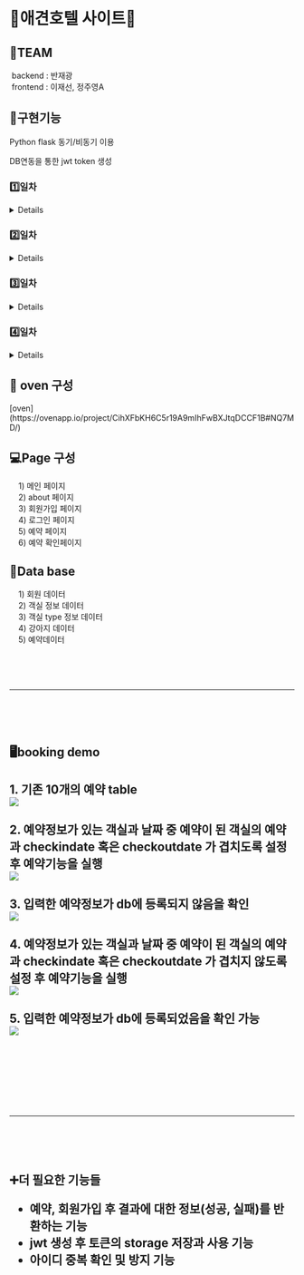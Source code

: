 <h1>🐶애견호텔 사이트🐶</h1>

<h2> 💪TEAM</h2>
&nbsp;backend : 반재광 <br>
&nbsp;frontend : 이재선, 정주영A <br>

<h2> 📍구현기능</h2>
Python flask 동기/비동기 이용 </p>
DB연동을 통한 jwt token 생성 </p>


<h3><summary>1️⃣일차</summary></h3><details>
&nbsp;&nbsp;&nbsp;&nbsp; ◼ oven을 사용한 웹페이지 구조 골격 설정 </p>
&nbsp;&nbsp;&nbsp;&nbsp; ◼ 데이터베이스 구조 설정 및 sql 사용한 테이블 생성</p>
&nbsp;&nbsp;&nbsp;&nbsp; ◼ dao.py dto.py 생성</p>
</details>

<h3><summary>2️⃣일차</summary></h3><details>
&nbsp;&nbsp;&nbsp;&nbsp; ◼ 회원가입 페이지 생성, 기능구현(DB로 join 정보 저장)</p>
&nbsp;&nbsp;&nbsp;&nbsp; ◼ 로그인 페이지 생성 </p>
&nbsp;&nbsp;&nbsp;&nbsp;&nbsp;&nbsp;- token 반환 문제, DB 연동 필요</p>
</details>

<h3><summary>3️⃣일차</summary></h3><details>
&nbsp;&nbsp;&nbsp;&nbsp; ◼ 로그인 페이지 완료</p>
&nbsp;&nbsp;&nbsp;&nbsp; ◼ 예약 페이지 생성 </p>
&nbsp;&nbsp;&nbsp;&nbsp;&nbsp;&nbsp;- 동일한 객실에 이미 예약이 있을경우 계약 할 수 없도록 기능 구현</p>
&nbsp;&nbsp;&nbsp;&nbsp; ◼ 예약 확인 페이지 생성 및 완료</p>
</details>

<h3><summary>4️⃣일차</summary></h3><details>
&nbsp;&nbsp;&nbsp;&nbsp; ◼ 로그인 페이지 재확인</p>
&nbsp;&nbsp;&nbsp;&nbsp; ◼ home, about 페이지 이미지 삽입</p>
&nbsp;&nbsp;&nbsp;&nbsp; ◼ about 페이지 </p>
&nbsp;&nbsp;&nbsp;&nbsp; - 객실정보 table생성 비동기 구현 중</p>
&nbsp;&nbsp;&nbsp;&nbsp; ◼ 발표준비
</details>

<h2><summar> 📍 oven 구성</summary></h2>
  [oven](https://ovenapp.io/project/CihXFbKH6C5r19A9mIhFwBXJtqDCCF1B#NQ7MD/)


<h2><summary>💻Page 구성</summary></h2>
&nbsp;&nbsp;&nbsp;&nbsp;1) 메인 페이지 <br>
&nbsp;&nbsp;&nbsp;&nbsp;2) about 페이지 <br>
&nbsp;&nbsp;&nbsp;&nbsp;3) 회원가입 페이지 <br>
&nbsp;&nbsp;&nbsp;&nbsp;4) 로그인 페이지 <br>
&nbsp;&nbsp;&nbsp;&nbsp;5) 예약 페이지 <br>
&nbsp;&nbsp;&nbsp;&nbsp;6) 예약 확인페이지 <br>


<h2><summary>🧾Data base</summary></h2>
&nbsp;&nbsp;&nbsp;&nbsp;1) 회원 데이터 <br>
&nbsp;&nbsp;&nbsp;&nbsp;2) 객실 정보 데이터 <br>
&nbsp;&nbsp;&nbsp;&nbsp;3) 객실 type 정보 데이터 <br>
&nbsp;&nbsp;&nbsp;&nbsp;4) 강아지 데이터 <br>
&nbsp;&nbsp;&nbsp;&nbsp;5) 예약데이터 <br>

<br><br><br><hr><br><br><br>
<h2>🖥booking demo<h2>
  1. 기존 10개의 예약 table <br>
  <img src='https://github.com/dilatata/JavaScript/blob/main/0621_miniproject/img/bookng_1.PNG'> <br><br>
  2. 예약정보가 있는 객실과 날짜 중 예약이 된 객실의 예약과 checkindate 혹은 checkoutdate 가 겹치도록 설정 후 예약기능을 실행 <br>
  <img src='https://github.com/dilatata/JavaScript/blob/main/0621_miniproject/img/booking_2.PNG'><br><br>
  3. 입력한 예약정보가 db에 등록되지 않음을 확인<br>
  <img src='https://github.com/dilatata/JavaScript/blob/main/0621_miniproject/img/booking_3.PNG'><br><br>
  4. 예약정보가 있는 객실과 날짜 중 예약이 된 객실의 예약과 checkindate 혹은 checkoutdate 가 겹치지 않도록 설정 후 예약기능을 실행 <br>
  <img src='https://github.com/dilatata/JavaScript/blob/main/0621_miniproject/img/booking_4%2C.PNG'><br><br>
  5. 입력한 예약정보가 db에 등록되었음을 확인 가능<br>
  <img src='https://github.com/dilatata/JavaScript/blob/main/0621_miniproject/img/booking_5.PNG'><br><br>
  
  <br><br><br><hr><br><br><br>
  ➕더 필요한 기능들<br>
  - 예약, 회원가입 후 결과에 대한 정보(성공, 실패)를 반환하는 기능
  - jwt 생성 후 토큰의 storage 저장과 사용 기능
  - 아이디 중복 확인 및 방지 기능
  
  



